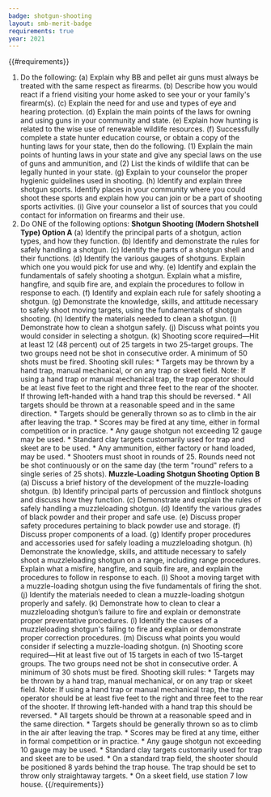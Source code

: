 ```yaml
---
badge: shotgun-shooting
layout: smb-merit-badge
requirements: true
year: 2021
---
```


{{#requirements}}
1. Do the following:
    (a) Explain why BB and pellet air guns must always be treated with the same respect as firearms.
    (b) Describe how you would react if a friend visiting your home asked to see your or your family's firearm(s).
    (c) Explain the need for and use and types of eye and hearing protection.
    (d) Explain the main points of the laws for owning and using guns in your community and state.
    (e) Explain how hunting is related to the wise use of renewable wildlife resources.
    (f) Successfully complete a state hunter education course, or obtain a copy of the hunting laws for your state, then do the following.
        (1) Explain the main points of hunting laws in your state and give any special laws on the use of guns and ammunition, and
        (2) List the kinds of wildlife that can be legally hunted in your state.
    (g) Explain to your counselor the proper hygienic guidelines used in shooting.
    (h) Identify and explain three shotgun sports. Identify places in your community where you could shoot these sports and explain how you can join or be a part of shooting sports activities.
    (i) Give your counselor a list of sources that you could contact for information on firearms and their use.
2. Do ONE of the following options:
    **Shotgun Shooting (Modern Shotshell Type) Option A**
    (a) Identify the principal parts of a shotgun, action types, and how they function.
    (b) Identify and demonstrate the rules for safely handling a shotgun.
    (c) Identify the parts of a shotgun shell and their functions.
    (d) Identify the various gauges of shotguns. Explain which one you would pick for use and why.
    (e) Identify and explain the fundamentals of safely shooting a shotgun. Explain what a misfire, hangfire, and squib fire are, and explain the procedures to follow in response to each.
    (f) Identify and explain each rule for safely shooting a shotgun.
    (g) Demonstrate the knowledge, skills, and attitude necessary to safely shoot moving targets, using the fundamentals of shotgun shooting.
    (h) Identify the materials needed to clean a shotgun.
    (i) Demonstrate how to clean a shotgun safely.
    (j) Discuss what points you would consider in selecting a shotgun.
    (k) Shooting score required—Hit at least 12 (48 percent) out of 25 targets in two 25-target groups. The two groups need not be shot in consecutive order. A minimum of 50 shots must be fired.
        Shooting skill rules:
        * Targets may be thrown by a hand trap, manual mechanical, or on any trap or skeet field. Note: If using a hand trap or manual mechanical trap, the trap operator should be at least five feet to the right and three feet to the rear of the shooter. If throwing left-handed with a hand trap this should be reversed.
        * All targets should be thrown at a reasonable speed and in the same direction.
        * Targets should be generally thrown so as to climb in the air after leaving the trap.
        * Scores may be fired at any time, either in formal competition or in practice.
        * Any gauge shotgun not exceeding 12 gauge may be used.
        * Standard clay targets customarily used for trap and skeet are to be used.
        * Any ammunition, either factory or hand loaded, may be used.
        * Shooters must shoot in rounds of 25. Rounds need not be shot continuously or on the same day (the term "round" refers to a single series of 25 shots).
    **Muzzle-Loading Shotgun Shooting Option B**
    (a) Discuss a brief history of the development of the muzzle-loading shotgun.
    (b) Identify principal parts of percussion and flintlock shotguns and discuss how they function.
    (c) Demonstrate and explain the rules of safely handling a muzzleloading shotgun.
    (d) Identify the various grades of black powder and their proper and safe use.
    (e) Discuss proper safety procedures pertaining to black powder use and storage.
    (f) Discuss proper components of a load.
    (g) Identify proper procedures and accessories used for safely loading a muzzleloading shotgun.
    (h) Demonstrate the knowledge, skills, and attitude necessary to safely shoot a muzzleloading shotgun on a range, including range procedures. Explain what a misfire, hangfire, and squib fire are, and explain the procedures to follow in response to each.
    (i) Shoot a moving target with a muzzle-loading shotgun using the five fundamentals of firing the shot.
    (j) Identify the materials needed to clean a muzzle-loading shotgun properly and safely.
    (k) Demonstrate how to clean to clear a muzzleloading shotgun’s failure to fire and explain or demonstrate proper preventative procedures.
    (l) Identify the causes of a muzzleloading shotgun's failing to fire and explain or demonstrate proper correction procedures.
    (m) Discuss what points you would consider if selecting a muzzle-loading shotgun.
    (n) Shooting score required—Hit at least five out of 15 targets in each of two 15-target groups. The two groups need not be shot in consecutive order. A minimum of 30 shots must be fired.
        Shooting skill rules:
        * Targets may be thrown by a hand trap, manual mechanical, or on any trap or skeet field. Note: If using a hand trap or manual mechanical trap, the trap operator should be at least five feet to the right and three feet to the rear of the shooter. If throwing left-handed with a hand trap this should be reversed.
        * All targets should be thrown at a reasonable speed and in the same direction.
        * Targets should be generally thrown so as to climb in the air after leaving the trap.
        * Scores may be fired at any time, either in formal competition or in practice.
        * Any gauge shotgun not exceeding 10 gauge may be used.
        * Standard clay targets customarily used for trap and skeet are to be used.
        * On a standard trap field, the shooter should be positioned 8 yards behind the trap house. The trap should be set to throw only straightaway targets.
        * On a skeet field, use station 7 low house.
{{/requirements}}
